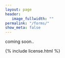 ```yaml
---
layout: page
header:
   image_fullwidth: ""
permalink: "/forms/"
show_meta: false
---
```


coming soon..

{% include license.html %}
